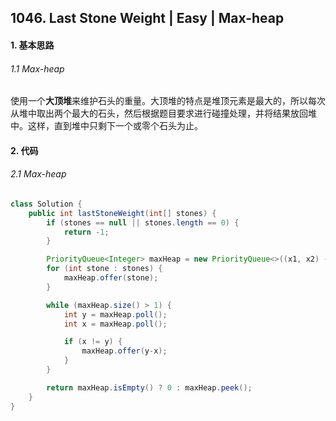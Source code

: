 ## 1046. Last Stone Weight | Easy | Max-heap
#### 1. 基本思路

###### 1.1 Max-heap

使用一个**大顶堆**来维护石头的重量。大顶堆的特点是堆顶元素是最大的，所以每次从堆中取出两个最大的石头，然后根据题目要求进行碰撞处理，并将结果放回堆中。这样，直到堆中只剩下一个或零个石头为止。

#### 2. 代码

###### 2.1 Max-heap

```java
class Solution {
    public int lastStoneWeight(int[] stones) {
        if (stones == null || stones.length == 0) {
            return -1;
        }

        PriorityQueue<Integer> maxHeap = new PriorityQueue<>((x1, x2) -> (x2 - x1));
        for (int stone : stones) {
            maxHeap.offer(stone);
        }

        while (maxHeap.size() > 1) {
            int y = maxHeap.poll();
            int x = maxHeap.poll();

            if (x != y) {
                maxHeap.offer(y-x);
            }
        }

        return maxHeap.isEmpty() ? 0 : maxHeap.peek();
    }
}
```

